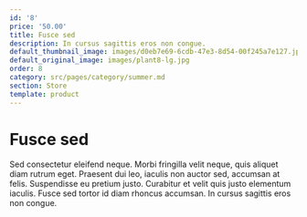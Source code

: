 ```yaml
---
id: '8'
price: '50.00'
title: Fusce sed
description: In cursus sagittis eros non congue.
default_thumbnail_image: images/d0eb7e69-6cdb-47e3-8d54-00f245a7e127.jpg
default_original_image: images/plant8-lg.jpg
order: 8
category: src/pages/category/summer.md
section: Store
template: product
---
```


# Fusce sed

Sed consectetur eleifend neque. Morbi fringilla velit neque, quis aliquet diam rutrum eget. Praesent dui leo, iaculis non auctor sed, accumsan at felis. Suspendisse eu pretium justo. Curabitur et velit quis justo elementum iaculis. Fusce sed tortor id diam rhoncus accumsan. In cursus sagittis eros non congue.